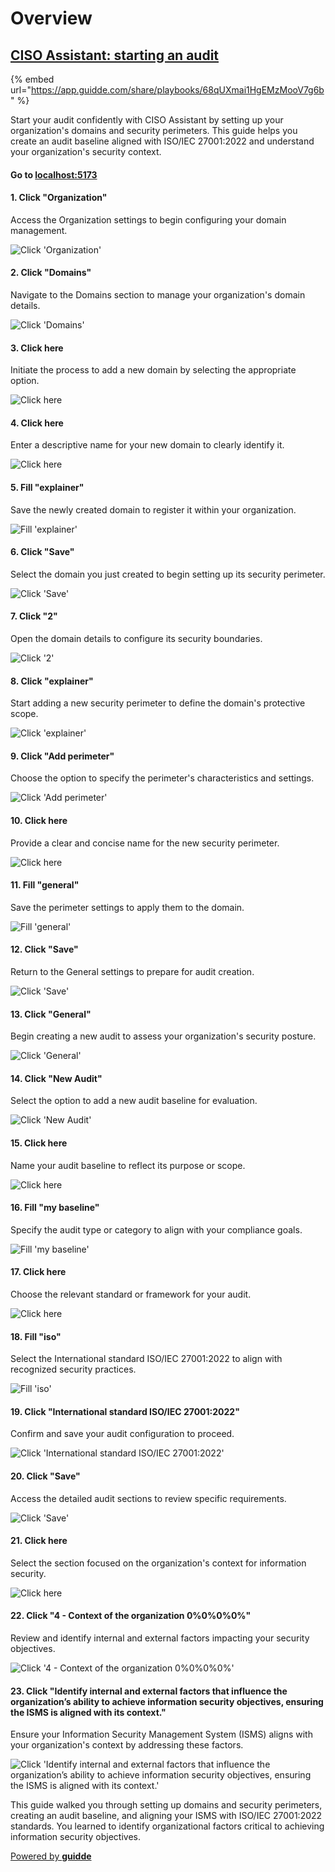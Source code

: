 # Overview

## [CISO Assistant: starting an audit](https://app.guidde.com/playbooks/68qUXmai1HgEMzMooV7g6b)

{% embed url="https://app.guidde.com/share/playbooks/68qUXmai1HgEMzMooV7g6b" %}

Start your audit confidently with CISO Assistant by setting up your organization's domains and security perimeters. This guide helps you create an audit baseline aligned with ISO/IEC 27001:2022 and understand your organization's security context.

#### Go to [localhost:5173](http://localhost:5173)

#### 1. Click "Organization"

Access the Organization settings to begin configuring your domain management.

![Click 'Organization'](https://static.guidde.com/v0/qg%2FJ0RVKao966SmT5uQXRHVpcgc2yd2%2F68qUXmai1HgEMzMooV7g6b%2Fw3RmWn1Ep1UfNKC2jEd5vB_doc.png?alt=media\&token=2f44a4cf-6b6b-4ff2-a5c7-e93f2b76d964)

#### 2. Click "Domains"

Navigate to the Domains section to manage your organization's domain details.

![Click 'Domains'](https://static.guidde.com/v0/qg%2FJ0RVKao966SmT5uQXRHVpcgc2yd2%2F68qUXmai1HgEMzMooV7g6b%2FwaSEBAgQeUwwrDzU1pJCQN_doc.png?alt=media\&token=876b0fd9-b96e-4c10-9330-ed8f3b39b331)

#### 3. Click here

Initiate the process to add a new domain by selecting the appropriate option.

![Click here](https://static.guidde.com/v0/qg%2FJ0RVKao966SmT5uQXRHVpcgc2yd2%2F68qUXmai1HgEMzMooV7g6b%2FajLTs31DjDLhV9TXLysjtW_doc.png?alt=media\&token=23979dc4-7169-4b4a-9801-f552097af319)

#### 4. Click here

Enter a descriptive name for your new domain to clearly identify it.

![Click here](https://static.guidde.com/v0/qg%2FJ0RVKao966SmT5uQXRHVpcgc2yd2%2F68qUXmai1HgEMzMooV7g6b%2FcdcT9a7nDBR1xWw8oqkAtd_doc.png?alt=media\&token=d5667607-a8b8-48c3-813f-ba15755534b5)

#### 5. Fill "explainer"

Save the newly created domain to register it within your organization.

![Fill 'explainer'](https://static.guidde.com/v0/qg%2FJ0RVKao966SmT5uQXRHVpcgc2yd2%2F68qUXmai1HgEMzMooV7g6b%2F5h2R9uQH8i5r6FTF4hfxFg_doc.png?alt=media\&token=9a1c7326-0c2e-4713-b7c7-fce273eb5a55)

#### 6. Click "Save"

Select the domain you just created to begin setting up its security perimeter.

![Click 'Save'](https://static.guidde.com/v0/qg%2FJ0RVKao966SmT5uQXRHVpcgc2yd2%2F68qUXmai1HgEMzMooV7g6b%2Fm9wYgBQ4X76Z6egBNgbyk3_doc.png?alt=media\&token=5e585ecd-b8e7-452b-89c2-fc05a49d927f)

#### 7. Click "2"

Open the domain details to configure its security boundaries.

![Click '2'](https://static.guidde.com/v0/qg%2FJ0RVKao966SmT5uQXRHVpcgc2yd2%2F68qUXmai1HgEMzMooV7g6b%2FqwWFSmWYCP4djjcf9wgMLZ_doc.png?alt=media\&token=a49138f5-4e45-48c7-b100-f4d464ce138b)

#### 8. Click "explainer"

Start adding a new security perimeter to define the domain's protective scope.

![Click 'explainer'](https://static.guidde.com/v0/qg%2FJ0RVKao966SmT5uQXRHVpcgc2yd2%2F68qUXmai1HgEMzMooV7g6b%2F7REFTEX9qNdc8wDAYFJXaG_doc.png?alt=media\&token=7b9f8d22-7d25-4db7-9a00-7f2aa36166b3)

#### 9. Click "Add perimeter"

Choose the option to specify the perimeter's characteristics and settings.

![Click 'Add perimeter'](https://static.guidde.com/v0/qg%2FJ0RVKao966SmT5uQXRHVpcgc2yd2%2F68qUXmai1HgEMzMooV7g6b%2F8WdLnGaq2PDhaKaNLvzgAn_doc.png?alt=media\&token=f8b93555-bf74-4736-99ee-dc46ecd4cdbc)

#### 10. Click here

Provide a clear and concise name for the new security perimeter.

![Click here](https://static.guidde.com/v0/qg%2FJ0RVKao966SmT5uQXRHVpcgc2yd2%2F68qUXmai1HgEMzMooV7g6b%2F4UzUZHfGzq6Fy2L4PQMMdS_doc.png?alt=media\&token=8987f518-aa29-4e44-9120-dd19829e01b7)

#### 11. Fill "general"

Save the perimeter settings to apply them to the domain.

![Fill 'general'](https://static.guidde.com/v0/qg%2FJ0RVKao966SmT5uQXRHVpcgc2yd2%2F68qUXmai1HgEMzMooV7g6b%2F2jYe3PLHj6yvfTehHjZEhV_doc.png?alt=media\&token=fc51666b-0e10-4ed5-8c5a-fdc331878063)

#### 12. Click "Save"

Return to the General settings to prepare for audit creation.

![Click 'Save'](https://static.guidde.com/v0/qg%2FJ0RVKao966SmT5uQXRHVpcgc2yd2%2F68qUXmai1HgEMzMooV7g6b%2FpMJnNEC1CNyAohgcF2EhPq_doc.png?alt=media\&token=82e2862c-9b56-425c-b1c0-3a817575b1e4)

#### 13. Click "General"

Begin creating a new audit to assess your organization's security posture.

![Click 'General'](https://static.guidde.com/v0/qg%2FJ0RVKao966SmT5uQXRHVpcgc2yd2%2F68qUXmai1HgEMzMooV7g6b%2F9nUEyDx1R153NmDNWRjxm1_doc.png?alt=media\&token=8cb6a279-4353-48fb-bed8-febd6ecb3213)

#### 14. Click "New Audit"

Select the option to add a new audit baseline for evaluation.

![Click 'New Audit'](https://static.guidde.com/v0/qg%2FJ0RVKao966SmT5uQXRHVpcgc2yd2%2F68qUXmai1HgEMzMooV7g6b%2FwJsHPd27EwUVPFx3iQ3Sqh_doc.png?alt=media\&token=c9f3e75b-492c-4779-92d8-e092807ac103)

#### 15. Click here

Name your audit baseline to reflect its purpose or scope.

![Click here](https://static.guidde.com/v0/qg%2FJ0RVKao966SmT5uQXRHVpcgc2yd2%2F68qUXmai1HgEMzMooV7g6b%2F94NT7eypeXe71GFFbJkpVG_doc.png?alt=media\&token=0752878a-717a-4160-a8d4-1437fb4106ca)

#### 16. Fill "my baseline"

Specify the audit type or category to align with your compliance goals.

![Fill 'my baseline'](https://static.guidde.com/v0/qg%2FJ0RVKao966SmT5uQXRHVpcgc2yd2%2F68qUXmai1HgEMzMooV7g6b%2FjVUJd99QwC8GNDeba3L4yZ_doc.png?alt=media\&token=a44af7bc-f47e-4237-a8dc-dcbc126a478c)

#### 17. Click here

Choose the relevant standard or framework for your audit.

![Click here](https://static.guidde.com/v0/qg%2FJ0RVKao966SmT5uQXRHVpcgc2yd2%2F68qUXmai1HgEMzMooV7g6b%2FtvduYKuWj1D2z5QrT9o8N8_doc.png?alt=media\&token=7cce6478-cb78-4058-a8a7-9a7823442caa)

#### 18. Fill "iso"

Select the International standard ISO/IEC 27001:2022 to align with recognized security practices.

![Fill 'iso'](https://static.guidde.com/v0/qg%2FJ0RVKao966SmT5uQXRHVpcgc2yd2%2F68qUXmai1HgEMzMooV7g6b%2F9epKUsa358ZfbwEgLxCjGj_doc.png?alt=media\&token=dd5f9161-e5b4-47ba-8e2f-c100961f9aeb)

#### 19. Click "International standard ISO/IEC 27001:2022"

Confirm and save your audit configuration to proceed.

![Click 'International standard ISO/IEC 27001:2022'](https://static.guidde.com/v0/qg%2FJ0RVKao966SmT5uQXRHVpcgc2yd2%2F68qUXmai1HgEMzMooV7g6b%2F5w9F5twQ3Lg8fctShbv5WS_doc.png?alt=media\&token=618acbb6-41d8-4802-bda9-cf9aa9aed2f7)

#### 20. Click "Save"

Access the detailed audit sections to review specific requirements.

![Click 'Save'](https://static.guidde.com/v0/qg%2FJ0RVKao966SmT5uQXRHVpcgc2yd2%2F68qUXmai1HgEMzMooV7g6b%2Fi9vCEB2Zn3pHGFDEptbcNd_doc.png?alt=media\&token=d34a3638-b55d-407c-8b1c-c1f1621d4ed8)

#### 21. Click here

Select the section focused on the organization's context for information security.

![Click here](https://static.guidde.com/v0/qg%2FJ0RVKao966SmT5uQXRHVpcgc2yd2%2F68qUXmai1HgEMzMooV7g6b%2FkgZQBDoeNZFqAVozRUK17W_doc.png?alt=media\&token=71d66fd2-a12a-44f4-a459-6bb77d9932ee)

#### 22. Click "4 - Context of the organization 0%0%0%0%"

Review and identify internal and external factors impacting your security objectives.

![Click '4 - Context of the organization     0%0%0%0%'](https://static.guidde.com/v0/qg%2FJ0RVKao966SmT5uQXRHVpcgc2yd2%2F68qUXmai1HgEMzMooV7g6b%2FuLdRH8jn7bkcch6rg6bnnh_doc.png?alt=media\&token=4f0aea6b-7673-4b28-8e51-1148dac9d351)

#### 23. Click "Identify internal and external factors that influence the organization’s ability to achieve information security objectives, ensuring the ISMS is aligned with its context."

Ensure your Information Security Management System (ISMS) aligns with your organization's context by addressing these factors.

![Click 'Identify internal and external factors that influence the organization’s ability to achieve information security objectives, ensuring the ISMS is aligned with its context.'](https://static.guidde.com/v0/qg%2FJ0RVKao966SmT5uQXRHVpcgc2yd2%2F68qUXmai1HgEMzMooV7g6b%2Fa27bCyziSdsee7qcnL46nM_doc.png?alt=media\&token=0112364f-3d0e-425f-be0c-1c8a24db5e30)

This guide walked you through setting up domains and security perimeters, creating an audit baseline, and aligning your ISMS with ISO/IEC 27001:2022 standards. You learned to identify organizational factors critical to achieving information security objectives.

[Powered by **guidde**](https://www.guidde.com)
